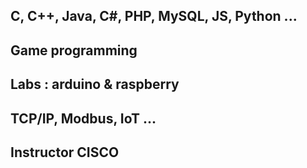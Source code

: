 
## C, C++, Java, C#, PHP, MySQL, JS, Python ...
## Game programming
## Labs : arduino & raspberry
## TCP/IP, Modbus, IoT ... 
## Instructor CISCO





